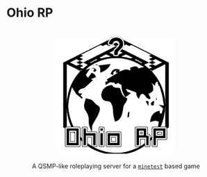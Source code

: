 # Ohio RP

<p align="center">
  <br>
    <img alt="logo" src="https://raw.githubusercontent.com/OhioRP/.github/main/logo.png" height="272" />
  <br>
  <br>
  A QSMP-like roleplaying server for a <a href="https://github.com/minetest/minetest"><code>minetest</code></a> based game
<p>
